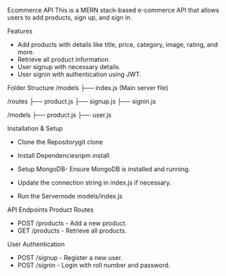 Ecommerce API
This is a MERN stack-based e-commerce API that allows users to add products, sign up, and sign in.

Features
- Add products with details like title, price, category, image, rating, and more.
- Retrieve all product information.
- User signup with necessary details.
- User signin with authentication using JWT.


Folder Structure
/models
   ├── index.js  (Main server file)
   
/routes
   ├── product.js
   ├── signup.js
   ├── signin.js
   
/models
   ├── product.js
   ├── user.js



Installation & Setup
- Clone the Repositorygit clone <repository-url>

- Install Dependenciesnpm install

- Setup MongoDB- Ensure MongoDB is installed and running.
- Update the connection string in index.js if necessary.

- Run the Servernode models/index.js



API Endpoints
Product Routes
- POST /products - Add a new product.
- GET /products - Retrieve all products.

User Authentication
- POST /signup - Register a new user.
- POST /signin - Login with roll number and password.




